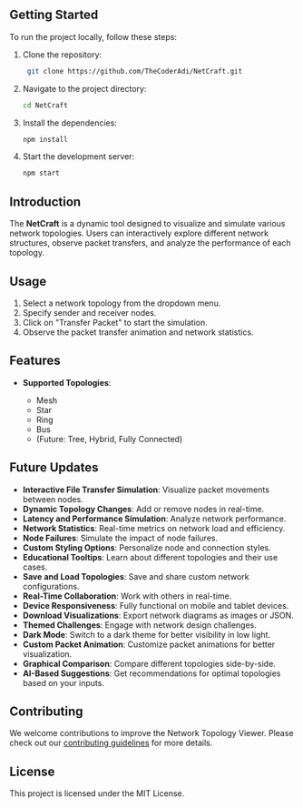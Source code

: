 ## Getting Started

To run the project locally, follow these steps:

1. Clone the repository:
   ```bash
    git clone https://github.com/TheCoderAdi/NetCraft.git
   ```
2. Navigate to the project directory:
   ```bash
   cd NetCraft
   ```
3. Install the dependencies:
   ```bash
   npm install
   ```
4. Start the development server:
   ```bash
   npm start
   ```

## Introduction

The **NetCraft** is a dynamic tool designed to visualize and simulate various network topologies. Users can interactively explore different network structures, observe packet transfers, and analyze the performance of each topology.

## Usage

1. Select a network topology from the dropdown menu.
2. Specify sender and receiver nodes.
3. Click on "Transfer Packet" to start the simulation.
4. Observe the packet transfer animation and network statistics.

## Features

- **Supported Topologies**:

  - Mesh
  - Star
  - Ring
  - Bus
  - (Future: Tree, Hybrid, Fully Connected)

## Future Updates

- **Interactive File Transfer Simulation**: Visualize packet movements between nodes.
- **Dynamic Topology Changes**: Add or remove nodes in real-time.
- **Latency and Performance Simulation**: Analyze network performance.
- **Network Statistics**: Real-time metrics on network load and efficiency.
- **Node Failures**: Simulate the impact of node failures.
- **Custom Styling Options**: Personalize node and connection styles.
- **Educational Tooltips**: Learn about different topologies and their use cases.
- **Save and Load Topologies**: Save and share custom network configurations.
- **Real-Time Collaboration**: Work with others in real-time.
- **Device Responsiveness**: Fully functional on mobile and tablet devices.
- **Download Visualizations**: Export network diagrams as images or JSON.
- **Themed Challenges**: Engage with network design challenges.
- **Dark Mode**: Switch to a dark theme for better visibility in low light.
- **Custom Packet Animation**: Customize packet animations for better visualization.
- **Graphical Comparison**: Compare different topologies side-by-side.
- **AI-Based Suggestions**: Get recommendations for optimal topologies based on your inputs.

## Contributing

We welcome contributions to improve the Network Topology Viewer. Please check out our [contributing guidelines](CONTRIBUTING.md) for more details.

## License

This project is licensed under the MIT License.
